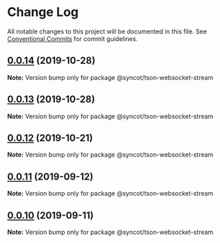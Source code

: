 # Change Log

All notable changes to this project will be documented in this file.
See [Conventional Commits](https://conventionalcommits.org) for commit guidelines.

## [0.0.14](https://github.com/SyncOT/SyncOT/compare/@syncot/tson-websocket-stream@0.0.13...@syncot/tson-websocket-stream@0.0.14) (2019-10-28)

**Note:** Version bump only for package @syncot/tson-websocket-stream





## [0.0.13](https://github.com/SyncOT/SyncOT/compare/@syncot/tson-websocket-stream@0.0.12...@syncot/tson-websocket-stream@0.0.13) (2019-10-28)

**Note:** Version bump only for package @syncot/tson-websocket-stream





## [0.0.12](https://github.com/SyncOT/SyncOT/compare/@syncot/tson-websocket-stream@0.0.11...@syncot/tson-websocket-stream@0.0.12) (2019-10-21)

**Note:** Version bump only for package @syncot/tson-websocket-stream





## [0.0.11](https://github.com/SyncOT/SyncOT/compare/@syncot/tson-websocket-stream@0.0.10...@syncot/tson-websocket-stream@0.0.11) (2019-09-12)

**Note:** Version bump only for package @syncot/tson-websocket-stream





## [0.0.10](https://github.com/SyncOT/SyncOT/compare/@syncot/tson-websocket-stream@0.0.9...@syncot/tson-websocket-stream@0.0.10) (2019-09-11)

**Note:** Version bump only for package @syncot/tson-websocket-stream
